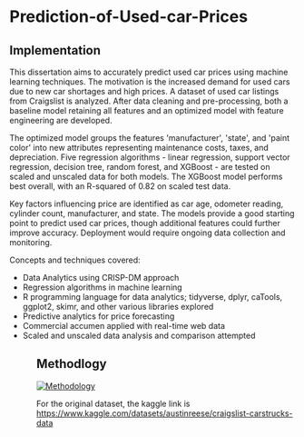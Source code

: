 # Prediction-of-Used-car-Prices

## Implementation

This dissertation aims to accurately predict used car prices using machine learning techniques. The motivation is the increased demand for used cars due to new car shortages and high prices. A dataset of used car listings from Craigslist is analyzed. After data cleaning and pre-processing, both a baseline model retaining all features and an optimized model with feature engineering are developed. 

The optimized model groups the features 'manufacturer', 'state', and 'paint color' into new attributes representing maintenance costs, taxes, and depreciation. Five regression algorithms - linear regression, support vector regression, decision tree, random forest, and XGBoost - are tested on scaled and unscaled data for both models. The XGBoost model performs best overall, with an R-squared of 0.82 on scaled test data. 

Key factors influencing price are identified as car age, odometer reading, cylinder count, manufacturer, and state. The models provide a good starting point to predict used car prices, though additional features could further improve accuracy. Deployment would require ongoing data collection and monitoring.

Concepts and techniques covered:
<ul> 
<li> Data Analytics using CRISP-DM approach </li>
<li> Regression algorithms in machine learning </li>
<li> R programming language for data analytics; tidyverse, dplyr, caTools, ggplot2, skimr, and other various libraries explored </li>
<li> Predictive analytics for price forecasting </li>
<li> Commercial accumen applied with real-time web data </li>
<li> Scaled and unscaled data analysis and comparison attempted </li>
<ul/>
  
## Methodlogy
[![Methodology](https://github.com/vishwanathspring22/Prediction-of-Used-car-Prices/assets/125931190/eb4a6b5f-5f71-4659-b724-d1593c4b9e89)](https://github.com/vishwanathspring22/Prediction-of-Used-car-Prices/blob/main/Methodology.png?raw=true)

For the original dataset, the kaggle link is https://www.kaggle.com/datasets/austinreese/craigslist-carstrucks-data
